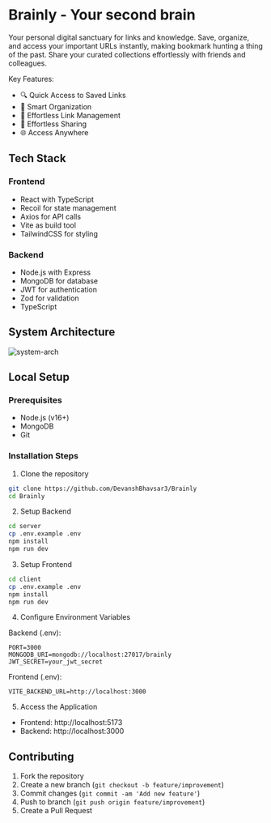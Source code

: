# Brainly - Your second brain

Your personal digital sanctuary for links and knowledge. Save, organize, and access your important URLs instantly, making bookmark hunting a thing of the past. Share your curated collections effortlessly with friends and colleagues.

Key Features:

- 🔍 Quick Access to Saved Links
- 📂 Smart Organization
- 🔗 Effortless Link Management
- 🤝 Effortless Sharing
- 🌐 Access Anywhere

## Tech Stack

### Frontend

- React with TypeScript
- Recoil for state management
- Axios for API calls
- Vite as build tool
- TailwindCSS for styling

### Backend

- Node.js with Express
- MongoDB for database
- JWT for authentication
- Zod for validation
- TypeScript

## System Architecture

![system-arch](https://github.com/user-attachments/assets/4da5eeab-4e98-4ee5-9946-8f7e94aa8281)

## Local Setup

### Prerequisites

- Node.js (v16+)
- MongoDB
- Git

### Installation Steps

1. Clone the repository

```bash
git clone https://github.com/DevanshBhavsar3/Brainly
cd Brainly
```

2. Setup Backend

```bash
cd server
cp .env.example .env
npm install
npm run dev
```

3. Setup Frontend

```bash
cd client
cp .env.example .env
npm install
npm run dev
```

4. Configure Environment Variables

Backend (.env):

```
PORT=3000
MONGODB_URI=mongodb://localhost:27017/brainly
JWT_SECRET=your_jwt_secret
```

Frontend (.env):

```
VITE_BACKEND_URL=http://localhost:3000
```

5. Access the Application

- Frontend: http://localhost:5173
- Backend: http://localhost:3000

## Contributing

1. Fork the repository
2. Create a new branch (`git checkout -b feature/improvement`)
3. Commit changes (`git commit -am 'Add new feature'`)
4. Push to branch (`git push origin feature/improvement`)
5. Create a Pull Request
